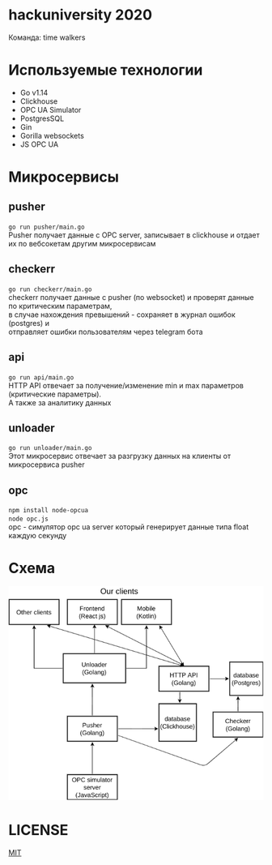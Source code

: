 # hackuniversity 2020
Команда: time walkers

# Используемые технологии
* Go v1.14
* Clickhouse
* OPC UA Simulator
* PostgresSQL
* Gin
* Gorilla websockets
* JS OPC UA

# Микросервисы
## pusher
`go run pusher/main.go` \
Pusher получает данные с OPC server, записывает в clickhouse и отдает их по вебсокетам другим микросервисам

## checkerr
`go run checkerr/main.go` \
checkerr получает данные с pusher (по websocket) и проверят данные по критическим параметрам, \
в случае нахождения превышений - сохраняет в журнал ошибок (postgres) и  \
отправляет ошибки пользователям через telegram бота

## api
`go run api/main.go` \
HTTP API отвечает за получение/изменение min и max параметров (критические параметры). \
А также за аналитику данных

## unloader
`go run unloader/main.go` \
Этот микросервис отвечает за разгрузку данных на клиенты от микросервиса pusher

## opc
`npm install node-opcua` \
`node opc.js` \
opc - симулятор opc ua server который генерирует данные типа float каждую секунду

# Схема
![](https://github.com/semyon-dev/hackuniversity/blob/master/scheme.png) 

# LICENSE
[MIT](https://github.com/semyon-dev/hackuniversity/blob/master/LICENSE)
